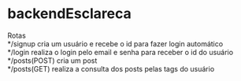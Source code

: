 # backendEsclareca
Rotas<br>
*/signup cria um usuário e recebe o id para fazer login automático<br>
*/login realiza o login pelo email e senha para receber o id do usuário<br>
*/posts(POST) cria um post<br>
*/posts(GET) realiza a consulta dos posts pelas tags do usuário<br>
